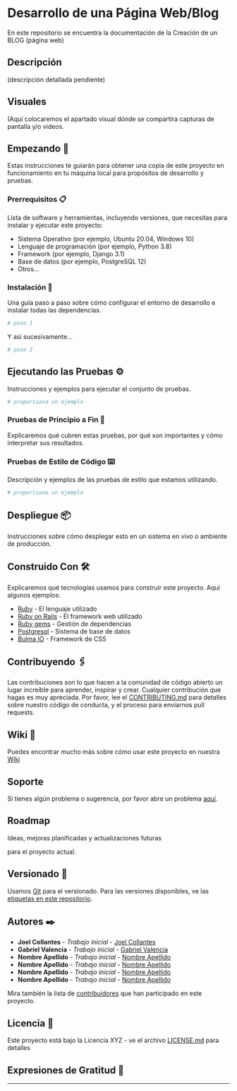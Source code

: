 # Desarrollo de una Página Web/Blog 

En este repositorio se encuentra la documentación de la Creación de un BLOG (página web)

## Descripción

(descripción detallada pendiente)

## Visuales

(Aquí colocaremos el apartado visual dónde se compartira capturas de pantalla y/o videos.

## Empezando 🚀

Estas instrucciones te guiarán para obtener una copia de este proyecto en funcionamiento en tu máquina local para propósitos de desarrollo y pruebas.

### Prerrequisitos 📋

Lista de software y herramientas, incluyendo versiones, que necesitas para instalar y ejecutar este proyecto:

- Sistema Operativo (por ejemplo, Ubuntu 20.04, Windows 10)
- Lenguaje de programación (por ejemplo, Python 3.8)
- Framework (por ejemplo, Django 3.1)
- Base de datos (por ejemplo, PostgreSQL 12)
- Otros...

### Instalación 🔧

Una guía paso a paso sobre cómo configurar el entorno de desarrollo e instalar todas las dependencias.

```bash
# paso 1
```

Y así sucesivamente...

```bash
# paso 2
```

## Ejecutando las Pruebas ⚙️

Instrucciones y ejemplos para ejecutar el conjunto de pruebas.

```bash
# proporciona un ejemplo
```

### Pruebas de Principio a Fin 🔩

Explicaremos qué cubren estas pruebas, por qué son importantes y cómo interpretar sus resultados.

### Pruebas de Estilo de Código ⌨️

Descripción y ejemplos de las pruebas de estilo que estamos utilizando.

```bash
# proporciona un ejemplo
```

## Despliegue 📦

Instrucciones sobre cómo desplegar esto en un sistema en vivo o ambiente de producción.

## Construido Con 🛠️

Explicaremos qué tecnologías usamos para construir este proyecto. Aquí algunos ejemplos:

- [Ruby](https://www.ruby-lang.org/es/) - El lenguaje utilizado
- [Ruby on Rails](https://rubyonrails.org) - El framework web utilizado
- [Ruby gems](https://rubygems.org) - Gestión de dependencias
- [Postgresql](https://www.postgresql.org) - Sistema de base de datos
- [Bulma IO](https://bulma.io) - Framework de CSS

## Contribuyendo 🖇️

Las contribuciones son lo que hacen a la comunidad de código abierto un lugar increíble para aprender, inspirar y crear. Cualquier contribución que hagas es muy apreciada. Por favor, lee el [CONTRIBUTING.md]() para detalles sobre nuestro código de conducta, y el proceso para enviarnos pull requests.

## Wiki 📖

Puedes encontrar mucho más sobre cómo usar este proyecto en nuestra [Wiki]()

## Soporte

Si tienes algún problema o sugerencia, por favor abre un problema [aquí]().

## Roadmap

Ideas, mejoras planificadas y actualizaciones futuras

para el proyecto actual.

## Versionado 📌

Usamos [Git](https://git-scm.com) para el versionado. Para las versiones disponibles, ve las [etiquetas en este repositorio]().

## Autores ✒️

- **Joel Collantes** - _Trabajo inicial_ - [Joel Collantes](https://github.com/Collantesxyz)
- **Gabriel Valencia** - _Trabajo inicial_ - [Gabriel Valencia](https://github.com/Gaboard)
- **Nombre Apellido** - _Trabajo inicial_ - [Nombre Apellido](https://github.com/)
- **Nombre Apellido** - _Trabajo inicial_ - [Nombre Apellido](https://github.com/)
- **Nombre Apellido** - _Trabajo inicial_ - [Nombre Apellido](https://github.com/)
- **Nombre Apellido** - _Trabajo inicial_ - [Nombre Apellido](https://github.com/)

Mira también la lista de [contribuidores](https://github.com/) que han participado en este proyecto.

## Licencia 📄

Este proyecto está bajo la Licencia XYZ - ve el archivo [LICENSE.md](LICENSE.md) para detalles

## Expresiones de Gratitud 🎁

---

